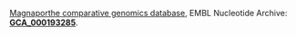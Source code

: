 [Magnaporthe comparative genomics
database](http://www.broadinstitute.org/annotation/genome/magnaporthe_comparative/MultiHome.html),
EMBL Nucleotide Archive:
[**GCA\_000193285**](http://www.ebi.ac.uk/ena/data/view/GCA_000193285).
